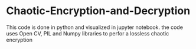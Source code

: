 # Chaotic-Encryption-and-Decryption
This code is done in python and visualized in jupyter notebook. the code uses Open CV, PIL and Numpy libraries to perfor a lossless chaotic encryption
